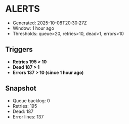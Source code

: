 # ALERTS

- Generated: 2025-10-08T20:30:27Z
- Window: 1 hour ago
- Thresholds: queue>20, retries>10, dead>1, errors>10

## Triggers
- **Retries 195 > 10**
- **Dead 187 > 1**
- **Errors 137 > 10 (since 1 hour ago)**

## Snapshot
- Queue backlog: 0
- Retries: 195
- Dead: 187
- Error lines: 137
